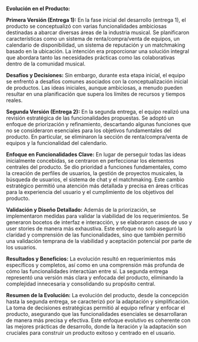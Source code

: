 **Evolución en el Producto:**

**Primera Versión (Entrega 1):**
En la fase inicial del desarrollo (entrega 1), el producto se conceptualizó con varias funcionalidades ambiciosas destinadas a abarcar diversas áreas de la industria musical. Se planificaron características como un sistema de renta/compra/venta de equipos, un calendario de disponibilidad, un sistema de reputación y un matchmaking basado en la ubicación. La intención era proporcionar una solución integral que abordara tanto las necesidades prácticas como las colaborativas dentro de la comunidad musical.

**Desafíos y Decisiones:**
Sin embargo, durante esta etapa inicial, el equipo se enfrentó a desafíos comunes asociados con la conceptualización inicial de productos. Las ideas iniciales, aunque ambiciosas, a menudo pueden resultar en una planificación que supera los límites de recursos y tiempos reales.

**Segunda Versión (Entrega 2):**
En la segunda entrega, el equipo realizó una revisión estratégica de las funcionalidades propuestas. Se adoptó un enfoque de priorización y refinamiento, descartando algunas funciones que no se consideraron esenciales para los objetivos fundamentales del producto. En particular, se eliminaron la sección de renta/compra/venta de equipos y la funcionalidad del calendario.

**Enfoque en Funcionalidades Clave:**
En lugar de perseguir todas las ideas inicialmente concebidas, se centraron en perfeccionar los elementos centrales del producto. Se dio prioridad a funciones fundamentales, como la creación de perfiles de usuarios, la gestión de proyectos musicales, la búsqueda de usuarios, el sistema de chat y el matchmaking. Este cambio estratégico permitió una atención más detallada y precisa en áreas críticas para la experiencia del usuario y el cumplimiento de los objetivos del producto.

**Validación y Diseño Detallado:**
Además de la priorización, se implementaron medidas para validar la viabilidad de los requerimientos. Se generaron bocetos de interfaz e interacción, y se elaboraron casos de uso y user stories de manera más exhaustiva. Este enfoque no solo aseguró la claridad y comprensión de las funcionalidades, sino que también permitió una validación temprana de la viabilidad y aceptación potencial por parte de los usuarios.

**Resultados y Beneficios:**
La evolución resultó en requerimientos más específicos y completos, así como en una comprensión más profunda de cómo las funcionalidades interactúan entre sí. La segunda entrega representó una versión más clara y enfocada del producto, eliminando la complejidad innecesaria y consolidando su propósito central.

**Resumen de la Evolución:**
La evolución del producto, desde la concepción hasta la segunda entrega, se caracterizó por la adaptación y simplificación. La toma de decisiones estratégicas permitió al equipo refinar y enfocar el producto, asegurando que las funcionalidades esenciales se desarrollaran de manera más precisa y efectiva. Este enfoque evolutivo es coherente con las mejores prácticas de desarrollo, donde la iteración y la adaptación son cruciales para construir un producto exitoso y centrado en el usuario.